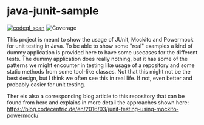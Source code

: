 # java-junit-sample
[![codeql_scan](https://github.com/nigamshashankblueberry/java-junit-sample/actions/workflows/code-ql-check.yaml/badge.svg)](https://github.com/nigamshashankblueberry/java-junit-sample/actions/workflows/code-ql-check.yaml) ![Coverage](.github/badges/jacoco.svg)

This project is meant to show the usage of JUnit, Mockito and Powermock for unit testing in Java.
To be able to show some "real" examples a kind of dummy application is provided here to have some
usecases for the different tests. The dummy application does really nothing, but it has some of the
patterns we might encounter in testing like usage of a repository and some static methods from some
tool-like classes. Not that this might not be the best design, but I think we often see this in real life.
If not, even better and probably easier for unit testing.

Ther eis also a corresponding blog article to this repository that can be found from here and explains in 
more detail the approaches shown here: https://blog.codecentric.de/en/2016/03/junit-testing-using-mockito-powermock/


